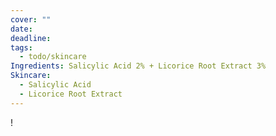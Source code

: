 ```yaml
---
cover: ""
date: 
deadline: 
tags:
  - todo/skincare
Ingredients: Salicylic Acid 2% + Licorice Root Extract 3%
Skincare:
  - Salicylic Acid
  - Licorice Root Extract
---
```

!